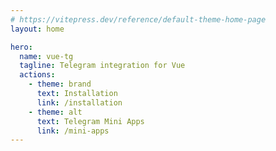 ```yaml
---
# https://vitepress.dev/reference/default-theme-home-page
layout: home

hero:
  name: vue-tg
  tagline: Telegram integration for Vue
  actions:
    - theme: brand
      text: Installation
      link: /installation
    - theme: alt
      text: Telegram Mini Apps
      link: /mini-apps
---
```

